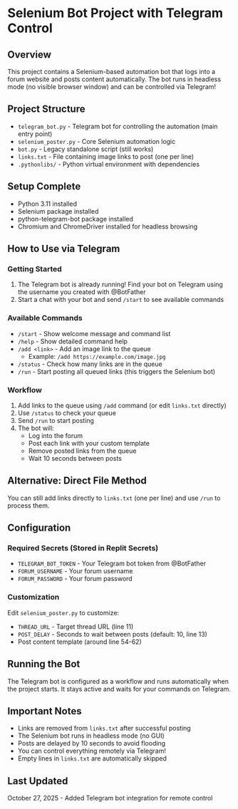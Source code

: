 # Selenium Bot Project with Telegram Control

## Overview
This project contains a Selenium-based automation bot that logs into a forum website and posts content automatically. The bot runs in headless mode (no visible browser window) and can be controlled via Telegram!

## Project Structure
- `telegram_bot.py` - Telegram bot for controlling the automation (main entry point)
- `selenium_poster.py` - Core Selenium automation logic
- `bot.py` - Legacy standalone script (still works)
- `links.txt` - File containing image links to post (one per line)
- `.pythonlibs/` - Python virtual environment with dependencies

## Setup Complete
- Python 3.11 installed
- Selenium package installed
- python-telegram-bot package installed
- Chromium and ChromeDriver installed for headless browsing

## How to Use via Telegram

### Getting Started
1. The Telegram bot is already running! Find your bot on Telegram using the username you created with @BotFather
2. Start a chat with your bot and send `/start` to see available commands

### Available Commands
- `/start` - Show welcome message and command list
- `/help` - Show detailed command help
- `/add <link>` - Add an image link to the queue
  - Example: `/add https://example.com/image.jpg`
- `/status` - Check how many links are in the queue
- `/run` - Start posting all queued links (this triggers the Selenium bot)

### Workflow
1. Add links to the queue using `/add` command (or edit `links.txt` directly)
2. Use `/status` to check your queue
3. Send `/run` to start posting
4. The bot will:
   - Log into the forum
   - Post each link with your custom template
   - Remove posted links from the queue
   - Wait 10 seconds between posts

## Alternative: Direct File Method
You can still add links directly to `links.txt` (one per line) and use `/run` to process them.

## Configuration

### Required Secrets (Stored in Replit Secrets)
- `TELEGRAM_BOT_TOKEN` - Your Telegram bot token from @BotFather
- `FORUM_USERNAME` - Your forum username
- `FORUM_PASSWORD` - Your forum password

### Customization
Edit `selenium_poster.py` to customize:
- `THREAD_URL` - Target thread URL (line 11)
- `POST_DELAY` - Seconds to wait between posts (default: 10, line 13)
- Post content template (around line 54-62)

## Running the Bot
The Telegram bot is configured as a workflow and runs automatically when the project starts. It stays active and waits for your commands on Telegram.

## Important Notes
- Links are removed from `links.txt` after successful posting
- The Selenium bot runs in headless mode (no GUI)
- Posts are delayed by 10 seconds to avoid flooding
- You can control everything remotely via Telegram!
- Empty lines in `links.txt` are automatically skipped

## Last Updated
October 27, 2025 - Added Telegram bot integration for remote control
